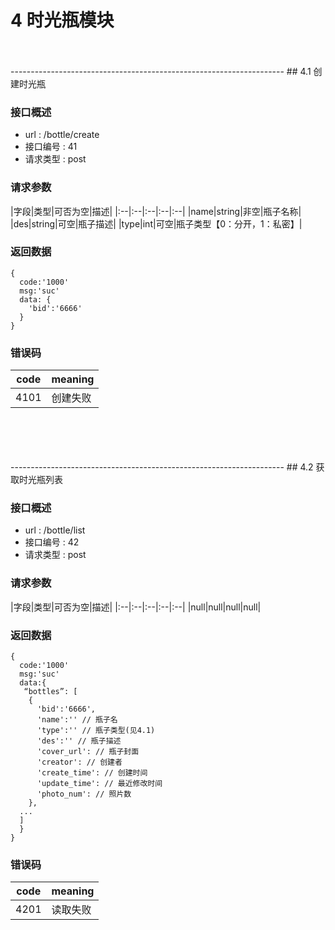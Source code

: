 # 4 时光瓶模块

<br>
<br>
--------------------------------------------------------------------   
## 4.1 创建时光瓶

### 接口概述

* url : /bottle/create
* 接口编号 : 41
* 请求类型 : post


### 请求参数


|字段|类型|可否为空|描述|
|:--|:--|:--|:--|:--|
|name|string|非空|瓶子名称|
|des|string|可空|瓶子描述|
|type|int|可空|瓶子类型【0：分开，1：私密】|


### 返回数据

```
{
  code:'1000'
  msg:'suc'
  data: {
    'bid':'6666'
  }
}
```

### 错误码

|code|meaning|
|:--:|:--|
|4101|创建失败|    

<br/>  
<br/>  


<br>
<br>
-------------------------------------------------------------------- 
## 4.2 获取时光瓶列表

### 接口概述

* url : /bottle/list
* 接口编号 : 42
* 请求类型 : post


### 请求参数


|字段|类型|可否为空|描述|
|:--|:--|:--|:--|:--|
|null|null|null|null|


### 返回数据

```
{
  code:'1000'
  msg:'suc'
  data:{ 
   “bottles”: [
    {
      'bid':'6666',
      'name':'' // 瓶子名
      'type':'' // 瓶子类型(见4.1)
      'des':'' // 瓶子描述
      'cover_url': // 瓶子封面
      'creator': // 创建者
      'create_time': // 创建时间
      'update_time': // 最近修改时间
      'photo_num': // 照片数
    },
  ...
  ]
  }
}
```

### 错误码

|code|meaning|
|:--:|:--|
|4201|读取失败|
